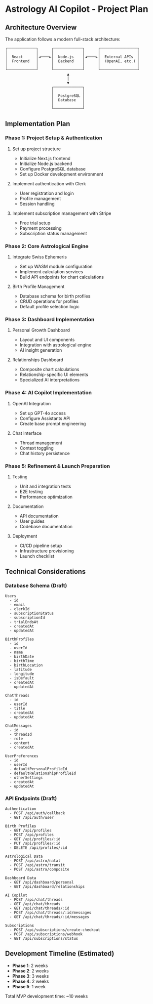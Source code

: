 # Astrology AI Copilot - Project Plan

## Architecture Overview

The application follows a modern full-stack architecture:

```
┌─────────────┐      ┌─────────────┐      ┌─────────────────┐
│             │      │             │      │                 │
│  React      │◄────►│  Node.js    │◄────►│  External APIs  │
│  Frontend   │      │  Backend    │      │  (OpenAI, etc.) │
│             │      │             │      │                 │
└─────────────┘      └─────────────┘      └─────────────────┘
                            ▲
                            │
                            ▼
                     ┌─────────────┐
                     │             │
                     │  PostgreSQL │
                     │  Database   │
                     │             │
                     └─────────────┘
```

## Implementation Plan

### Phase 1: Project Setup & Authentication

1. Set up project structure
   - Initialize Next.js frontend
   - Initialize Node.js backend
   - Configure PostgreSQL database
   - Set up Docker development environment

2. Implement authentication with Clerk
   - User registration and login
   - Profile management
   - Session handling

3. Implement subscription management with Stripe
   - Free trial setup
   - Payment processing
   - Subscription status management

### Phase 2: Core Astrological Engine

1. Integrate Swiss Ephemeris
   - Set up WASM module configuration
   - Implement calculation services
   - Build API endpoints for chart calculations

2. Birth Profile Management
   - Database schema for birth profiles
   - CRUD operations for profiles
   - Default profile selection logic

### Phase 3: Dashboard Implementation

1. Personal Growth Dashboard
   - Layout and UI components
   - Integration with astrological engine
   - AI insight generation

2. Relationships Dashboard
   - Composite chart calculations
   - Relationship-specific UI elements
   - Specialized AI interpretations

### Phase 4: AI Copilot Implementation

1. OpenAI Integration
   - Set up GPT-4o access
   - Configure Assistants API
   - Create base prompt engineering

2. Chat Interface
   - Thread management
   - Context toggling
   - Chat history persistence

### Phase 5: Refinement & Launch Preparation

1. Testing
   - Unit and integration tests
   - E2E testing
   - Performance optimization

2. Documentation
   - API documentation
   - User guides
   - Codebase documentation

3. Deployment
   - CI/CD pipeline setup
   - Infrastructure provisioning
   - Launch checklist

## Technical Considerations

### Database Schema (Draft)

```
Users
  - id
  - email
  - clerkId
  - subscriptionStatus
  - subscriptionId
  - trialEndsAt
  - createdAt
  - updatedAt

BirthProfiles
  - id
  - userId
  - name
  - birthDate
  - birthTime
  - birthLocation
  - latitude
  - longitude
  - isDefault
  - createdAt
  - updatedAt

ChatThreads
  - id
  - userId
  - title
  - createdAt
  - updatedAt

ChatMessages
  - id
  - threadId
  - role
  - content
  - createdAt
  
UserPreferences
  - id
  - userId
  - defaultPersonalProfileId
  - defaultRelationshipProfileId
  - otherSettings
  - createdAt
  - updatedAt
```

### API Endpoints (Draft)

```
Authentication
  - POST /api/auth/callback
  - GET /api/auth/user

Birth Profiles
  - GET /api/profiles
  - POST /api/profiles
  - GET /api/profiles/:id
  - PUT /api/profiles/:id
  - DELETE /api/profiles/:id

Astrological Data
  - POST /api/astro/natal
  - POST /api/astro/transit
  - POST /api/astro/composite

Dashboard Data
  - GET /api/dashboard/personal
  - GET /api/dashboard/relationships

AI Copilot
  - POST /api/chat/threads
  - GET /api/chat/threads
  - GET /api/chat/threads/:id
  - POST /api/chat/threads/:id/messages
  - GET /api/chat/threads/:id/messages

Subscriptions
  - POST /api/subscriptions/create-checkout
  - POST /api/subscriptions/webhook
  - GET /api/subscriptions/status
```

## Development Timeline (Estimated)

- **Phase 1**: 2 weeks
- **Phase 2**: 2 weeks
- **Phase 3**: 3 weeks
- **Phase 4**: 2 weeks
- **Phase 5**: 1 week

Total MVP development time: ~10 weeks